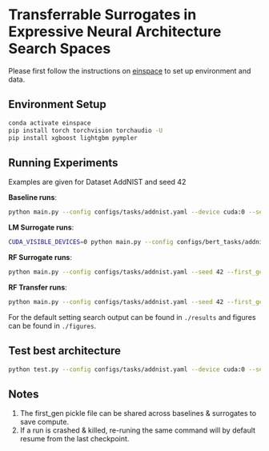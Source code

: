# Transferrable Surrogates in Expressive Neural Architecture Search Spaces

Please first follow the instructions on [einspace](https://github.com/linusericsson/einspace) to set up environment and data.

## Environment Setup

```bash
conda activate einspace
pip install torch torchvision torchaudio -U
pip install xgboost lightgbm pympler
```

## Running Experiments

Examples are given for Dataset AddNIST and seed 42

**Baseline runs**:

```bash
python main.py --config configs/tasks/addnist.yaml --device cuda:0 --seed 42 --first_gen_path first_gen_addnist_42.pkl --surrogate_start_iter 100 
```

**LM Surrogate runs**:

```bash
CUDA_VISIBLE_DEVICES=0 python main.py --config configs/bert_tasks/addnist.yaml --device cuda:0 --seed 42 --first_gen_path first_gen_addnist_42.pkl --surrogate_start_iter 100 --model_ckp MODEL_CKP_PATH_HERE --model_device cuda:0 --refit_steps 100
```

**RF Surrogate runs**:

```bash
python main.py --config configs/tasks/addnist.yaml --seed 42 --first_gen_path first_gen_addnist_42.pkl --surrogate_start_iter 100 --surrogate rf --refit_steps 20 --fit_on_cached True
```

**RF Transfer runs**:

```bash
python main.py --config configs/tasks/addnist.yaml --seed 42 --first_gen_path first_gen_addnist_42.pkl --surrogate_start_iter 100 --surrogate tr_rf --refit_steps 20 --fit_on_cached True
```

For the default setting search output can be found in `./results` and figures can be found in `./figures`.

## Test best architecture

```bash
python test.py --config configs/tasks/addnist.yaml --device cuda:0 --seed 42 --result_path SEARCH_OUTPUT_PATH_HERE
```

## Notes

1. The first_gen pickle file can be shared across baselines & surrogates to save compute.
2. If a run is crashed & killed, re-runing the same command will by default resume from the last checkpoint.